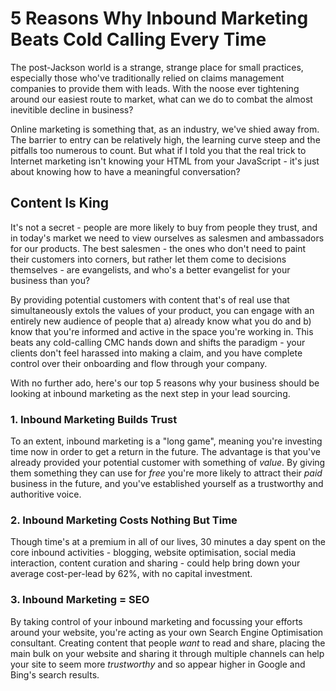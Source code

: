 5 Reasons Why Inbound Marketing Beats Cold Calling Every Time
============================

The post-Jackson world is a strange, strange place for small practices, especially those who've traditionally relied on claims management companies to provide them with leads. With the noose ever tightening around our easiest route to market, what can we do to combat the almost inevitible decline in business?

Online marketing is something that, as an industry, we've shied away from. The barrier to entry can be relatively high, the learning curve steep and the pitfalls too numerous to count. But what if I told you that the real trick to Internet marketing isn't knowing your HTML from your JavaScript - it's just about knowing how to have a meaningful conversation?

Content Is King
---------------

It's not a secret - people are more likely to buy from people they trust, and in today's market we need to view ourselves as salesmen and ambassadors for our products. The best salesmen - the ones who don't need to paint their customers into corners, but rather let them come to decisions themselves - are evangelists, and who's a better evangelist for your business than you?

By providing potential customers with content that's of real use that simultaneously extols the values of your product, you can engage with an entirely new audience of people that a) already know what you do and b) know that you're informed and active in the space you're working in. This beats any cold-calling CMC hands down and shifts the paradigm - your clients don't feel harassed into making a claim, and you have complete control over their onboarding and flow through your company. 

With no further ado, here's our top 5 reasons why your business should be looking at inbound marketing as the next step in your lead sourcing.

### 1. Inbound Marketing Builds Trust

To an extent, inbound marketing is a "long game", meaning you're investing time now in order to get a return in the future. The advantage is that you've already provided your potential customer with something of *value*. By giving them something they can use for *free* you're more likely to attract their *paid* business in the future, and you've established yourself as a trustworthy and authoritive voice.

### 2. Inbound Marketing Costs Nothing But Time

Though time's at a premium in all of our lives, 30 minutes a day spent on the core inbound activities - blogging, website optimisation, social media interaction, content curation and sharing - could help bring down your average cost-per-lead by 62%, with no capital investment. 

### 3. Inbound Marketing = SEO

By taking control of your inbound marketing and focussing your efforts around your website, you're acting as your own Search Engine Optimisation consultant. Creating content that people *want* to read and share, placing the main bulk on your website and sharing it through multiple channels can help your site to seem more *trustworthy* and so appear higher in Google and Bing's search results.